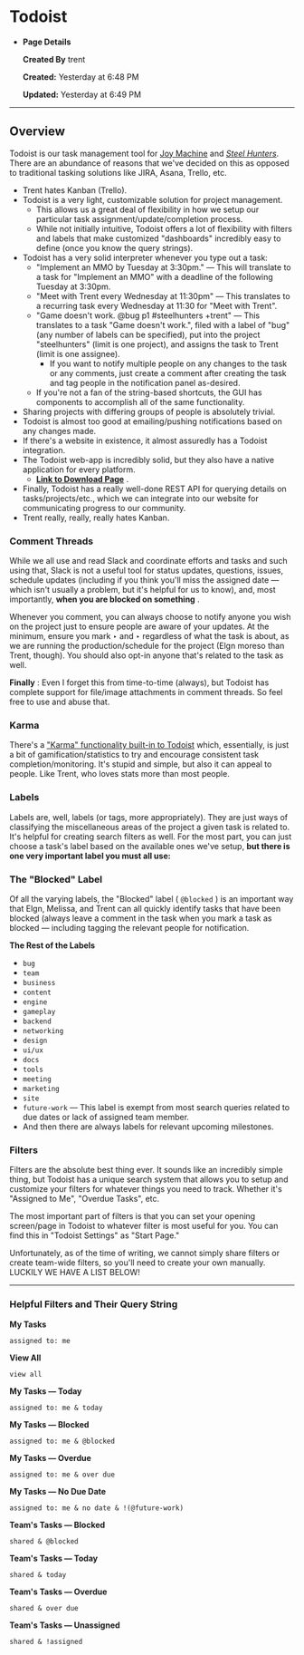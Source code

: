 # Todoist

-  **Page Details** 
	
	**Created By**
	trent

	**Created:** 
	Yesterday at 6:48 PM

	**Updated:** 
	Yesterday at 6:49 PM
---

## Overview

Todoist is our task management tool for [Joy Machine](http://joy-machine.com/) and [_Steel Hunters_](https://joy-machine.com/wp-content/steelhunters). There are an abundance of reasons that we've decided on this as opposed to traditional tasking solutions like JIRA, Asana, Trello, etc.

- Trent hates Kanban (Trello).
- Todoist is a very light, customizable solution for project management.
	- This allows us a great deal of flexibility in how we setup our particular task assignment/update/completion process.
	- While not initially intuitive, Todoist offers a lot of flexibility with filters and labels that make customized "dashboards" incredibly easy to define (once you know the query strings).
- Todoist has a very solid interpreter whenever you type out a task:
	- "Implement an MMO by Tuesday at 3:30pm." — This will translate to a task for "Implement an MMO" with a deadline of the following Tuesday at 3:30pm.
	- "Meet with Trent every Wednesday at 11:30pm" — This translates to a recurring task every Wednesday at 11:30 for "Meet with Trent".
	- "Game doesn't work. @bug p1 #steelhunters +trent" — This translates to a task "Game doesn't work.", filed with a label of "bug" (any number of labels can be specified), put into the project "steelhunters" (limit is one project), and assigns the task to Trent (limit is one assignee).
		- If you want to notify multiple people on any changes to the task or any comments, just create a comment after creating the task and tag people in the notification panel as-desired.
	- If you're not a fan of the string-based shortcuts, the GUI has components to accomplish all of the same functionality.
- Sharing projects with differing groups of people is absolutely trivial.
- Todoist is almost too good at emailing/pushing notifications based on any changes made.
- If there's a website in existence, it almost assuredly has a Todoist integration. 
- The Todoist web-app is incredibly solid, but they also have a native application for every platform.
	-  [**Link to Download Page**](https://todoist.com/overview) .
- Finally, Todoist has a really well-done REST API for querying details on tasks/projects/etc., which we can integrate into our website for communicating progress to our community.
- Trent really, really, really hates Kanban.

###  **Comment Threads** 

While we all use and read Slack and coordinate efforts and tasks and such using that, Slack is not a useful tool for status updates, questions, issues, schedule updates (including if you think you'll miss the assigned date — which isn't usually a problem, but it's helpful for us to know), and, most importantly, **when you are blocked on something** .

Whenever you comment, you can always choose to notify anyone you wish on the project just to ensure people are aware of your updates. At the minimum, ensure you mark ‣ and ‣ regardless of what the task is about, as we are running the production/schedule for the project (Elgn moreso than Trent, though). You should also opt-in anyone that's related to the task as well.

 **Finally** : Even I forget this from time-to-time (always), but Todoist has complete support for file/image attachments in comment threads. So feel free to use and abuse that.

### Karma

There's a ["Karma" functionality built-in to Todoist](https://support.todoist.com/hc/en-us/articles/206209959-Tracking-productivity-with-Karma) which, essentially, is just a bit of gamification/statistics to try and encourage consistent task completion/monitoring. It's stupid and simple, but also it can appeal to people. Like Trent, who loves stats more than most people.

### Labels

Labels are, well, labels (or tags, more appropriately). They are just ways of classifying the miscellaneous areas of the project a given task is related to. It's helpful for creating search filters as well. For the most part, you can just choose a task's label based on the available ones we've setup, **but there is one very important label you must all use:** 

### The "Blocked" Label

Of all the varying labels, the "Blocked" label ( `@blocked` ) is an important way that Elgn, Melissa, and Trent can all quickly identify tasks that have been blocked (always leave a comment in the task when you mark a task as blocked — including tagging the relevant people for notification. 

 **The Rest of the Labels** 

-  `bug` 
-  `team` 
-  `business` 
-  `content` 
-  `engine` 
-  `gameplay` 
-  `backend` 
-  `networking` 
-  `design` 
-  `ui/ux` 
-  `docs` 
-  `tools` 
-  `meeting` 
-  `marketing` 
-  `site` 
-  `future-work` — This label is exempt from most search queries related to due dates or lack of assigned team member.
- And then there are always labels for relevant upcoming milestones.

### Filters

Filters are the absolute best thing ever. It sounds like an incredibly simple thing, but Todoist has a unique search system that allows you to setup and customize your filters for whatever things you need to track. Whether it's "Assigned to Me", "Overdue Tasks", etc.

The most important part of filters is that you can set your opening screen/page in Todoist to whatever filter is most useful for you. You can find this in "Todoist Settings" as "Start Page."

Unfortunately, as of the time of writing, we cannot simply share filters or create team-wide filters, so you'll need to create your own manually. LUCKILY WE HAVE A LIST BELOW!

---

###  **Helpful Filters and Their Query String** 

 **My Tasks** 

 `assigned to: me` 

 **View All** 

 `view all` 

 **My Tasks — Today** 

 `assigned to: me & today` 

 **My Tasks — Blocked** 

 `assigned to: me & @blocked` 

 **My Tasks — Overdue** 

 `assigned to: me & over due` 

 **My Tasks — No Due Date** 

 `assigned to: me & no date & !(@future-work)` 

 **Team's Tasks — Blocked** 

 `shared & @blocked` 

 **Team's Tasks — Today** 

 `shared & today` 

 **Team's Tasks — Overdue** 

 `shared & over due` 

 **Team's Tasks — Unassigned** 

 `shared & !assigned`
